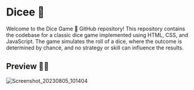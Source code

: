 # Dicee 🎲
Welcome to the Dice Game 🎲 GitHub repository! This repository contains the codebase for a classic dice game implemented using HTML, CSS, and JavaScript. The game simulates the roll of a dice, where the outcome is determined by chance, and no strategy or skill can influence the results.

## Preview 👀✨

![Screenshot_20230805_101404](https://github.com/sheelganvir/Dicee/assets/128175450/14926dea-f99b-48d9-b2ce-c47eab1acf45)

